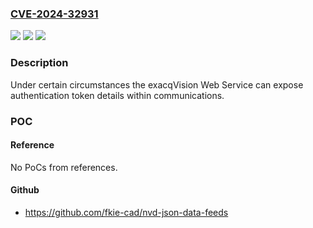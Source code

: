 ### [CVE-2024-32931](https://cve.mitre.org/cgi-bin/cvename.cgi?name=CVE-2024-32931)
![](https://img.shields.io/static/v1?label=Product&message=exacqVision&color=blue)
![](https://img.shields.io/static/v1?label=Version&message=n%2Fa&color=blue)
![](https://img.shields.io/static/v1?label=Vulnerability&message=CWE-598%20-%20Use%20of%20GET%20Request%20Method%20With%20Sensitive%20Query%20Strings&color=brighgreen)

### Description

Under certain circumstances the exacqVision Web Service can expose authentication token details within communications.

### POC

#### Reference
No PoCs from references.

#### Github
- https://github.com/fkie-cad/nvd-json-data-feeds

